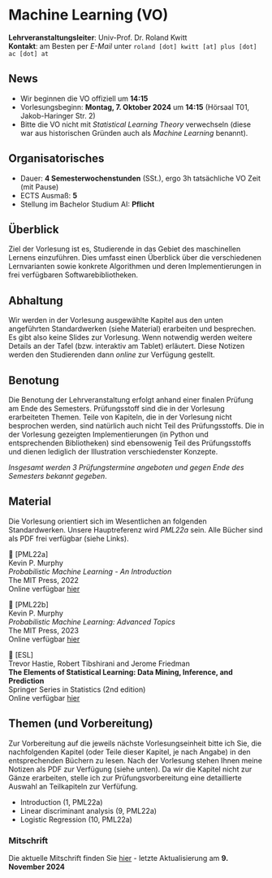# Machine Learning (VO)

**Lehrveranstaltungsleiter**: Univ-Prof. Dr. Roland Kwitt    
**Kontakt**: am Besten per *E-Mail* unter `roland [dot] kwitt [at] plus [dot] ac [dot] at`


## News

- Wir beginnen die VO offiziell um **14:15**
- Vorlesungsbeginn: **Montag, 7. Oktober 2024** um **14:15** (Hörsaal T01, Jakob-Haringer Str. 2)
- Bitte die VO nicht mit *Statistical Learning Theory* verwechseln (diese war aus historischen Gründen auch als *Machine Learning* benannt).

## Organisatorisches

- Dauer: **4 Semesterwochenstunden** (SSt.), ergo 3h tatsächliche VO Zeit (mit Pause)
- ECTS Ausmaß: **5**
- Stellung im Bachelor Studium AI: **Pflicht**

## Überblick

Ziel der Vorlesung ist es, Studierende in das Gebiet des maschinellen Lernens einzuführen. Dies umfasst einen Überblick über die verschiedenen Lernvarianten sowie konkrete Algorithmen und deren Implementierungen in frei verfügbaren Softwarebibliotheken.

## Abhaltung

Wir werden in der Vorlesung ausgewählte Kapitel aus den unten angeführten 
Standardwerken (siehe Material) erarbeiten und besprechen. Es gibt also keine Slides zur Vorlesung. Wenn notwendig werden weitere Details an der Tafel (bzw. interaktiv am Tablet) erläutert. Diese Notizen werden den Studierenden dann *online* zur Verfügung gestellt.

## Benotung

Die Benotung der Lehrveranstaltung erfolgt anhand einer finalen Prüfung am Ende des Semesters. Prüfungsstoff sind die in der Vorlesung erarbeiteten 
Themen. Teile von Kapiteln, die in der Vorlesung nicht besprochen werden, sind natürlich auch nicht Teil des Prüfungsstoffs. Die in der Vorlesung gezeigten Implementierungen (in Python und entsprechenden Bibliotheken) sind ebensowenig Teil des Prüfungsstoffs und dienen lediglich der Illustration verschiedenster Konzepte. 

*Insgesamt werden 3 Prüfungstermine angeboten und gegen Ende des Semesters bekannt gegeben*.

## Material

Die Vorlesung orientiert sich im Wesentlichen an folgenden Standardwerken. Unsere Hauptreferenz wird *PML22a* sein. Alle Bücher sind als PDF frei verfügbar (siehe Links).

&#128216; [PML22a]    
Kevin P. Murphy     
*Probabilistic Machine Learning - An Introduction*     
The MIT Press, 2022     
Online verfügbar [hier](https://probml.github.io/pml-book/book1.html)

&#128216; [PML22b]    
Kevin P. Murphy     
*Probabilistic Machine Learning: Advanced Topics*     
The MIT Press, 2023        
Online verfügbar [hier](https://probml.github.io/pml-book/book2.html)

&#128216; [ESL]    
Trevor Hastie, Robert Tibshirani and Jerome Friedman     
**The Elements of Statistical Learning: Data Mining, Inference, and Prediction**    
Springer Series in Statistics (2nd edition)    
Online verfügbar [hier](https://hastie.su.domains/Papers/ESLII.pdf)

## Themen (und Vorbereitung)

Zur Vorbereitung auf die jeweils nächste Vorlesungseinheit bitte ich Sie, die nachfolgenden Kapitel (oder Teile dieser Kapitel, je nach Angabe) in den entsprechenden Büchern zu lesen. Nach der Vorlesung stehen Ihnen meine Notizen als PDF zur Verfügung (siehe unten). Da wir die Kapitel nicht zur Gänze erarbeiten, stelle ich zur Prüfungsvorbereitung eine detaillierte Auswahl an Teilkapiteln zur Verfüfung.

- Introduction (1, PML22a)
- Linear discriminant analysis (9, PML22a)
- Logistic Regression (10, PML22a)

### Mitschrift

Die aktuelle Mitschrift finden Sie [hier](mitschrift.pdf) - letzte Aktualisierung am **9. November 2024**

